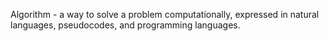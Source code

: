 Algorithm - a way to solve a problem computationally, expressed in natural languages, pseudocodes, and programming languages.